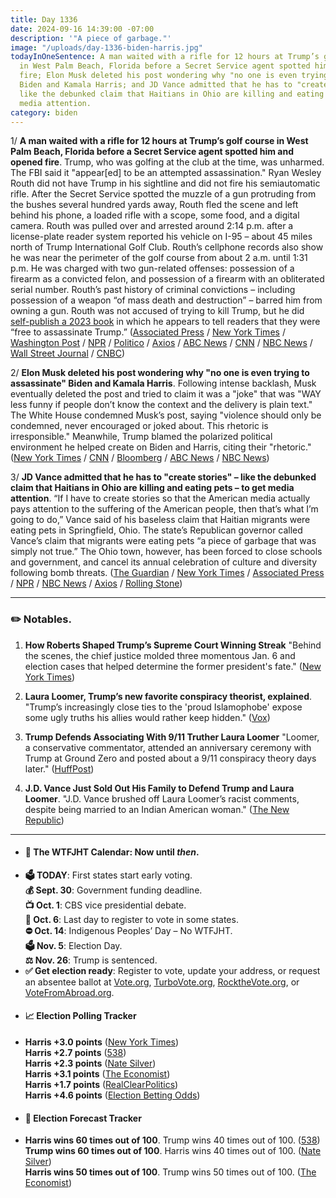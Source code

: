 ```yaml
---
title: Day 1336
date: 2024-09-16 14:39:00 -07:00
description: '"A piece of garbage."'
image: "/uploads/day-1336-biden-harris.jpg"
todayInOneSentence: A man waited with a rifle for 12 hours at Trump’s golf course
  in West Palm Beach, Florida before a Secret Service agent spotted him and opened
  fire; Elon Musk deleted his post wondering why "no one is even trying to assassinate"
  Biden and Kamala Harris; and JD Vance admitted that he has to "create stories" –
  like the debunked claim that Haitians in Ohio are killing and eating pets – to get
  media attention.
category: biden
---
```


1/ **A man waited with a rifle for 12 hours at Trump’s golf course in West Palm Beach, Florida before a Secret Service agent spotted him and opened fire**. Trump, who was golfing at the club at the time, was unharmed. The FBI said it "appear[ed] to be an attempted assassination." Ryan Wesley Routh did not have Trump in his sightline and did not fire his semiautomatic rifle. After the Secret Service spotted the muzzle of a gun protruding from the bushes several hundred yards away, Routh fled the scene and left behind his phone, a loaded rifle with a scope, some food, and a digital camera. Routh was pulled over and arrested around 2:14 p.m. after a license-plate reader system reported his vehicle on I-95 – about 45 miles north of Trump International Golf Club. Routh’s cellphone records also show he was near the perimeter of the golf course from about 2 a.m. until 1:31 p.m. He was charged with two gun-related offenses: possession of a firearm as a convicted felon, and possession of a firearm with an obliterated serial number. Routh’s past history of criminal convictions – including possession of a weapon “of mass death and destruction” – barred him from owning a gun. Routh was not accused of trying to kill Trump, but he did [self-publish a 2023 book](https://www.nytimes.com/2024/09/16/us/politics/trump-assassination-suspect-book.html) in which he appears to tell readers that they were “free to assassinate Trump.” ([Associated Press](https://apnews.com/article/trump-shooting-gunshots-florida-f62f8378d3a8ce7b2e99d6a8fb40aba9) / [New York Times](https://www.nytimes.com/live/2024/09/16/us/trump-shooting-news) / [Washington Post](https://www.washingtonpost.com/national-security/2024/09/16/ryan-wesley-routh-trump-assassination-attempt-suspect-court/) / [NPR](https://www.npr.org/2024/09/16/nx-s1-5113917/trump-apparent-assassination-attempt-shooting-suspect) / [Politico](https://www.politico.com/news/2024/09/15/trump-gunshots-florida-golf-club-00179228) / [Axios](https://www.axios.com/2024/09/16/ryan-routh-pleads-trump-assassination-attempt) / [ABC News](https://abcnews.go.com/US/trump-outstanding-law-enforcement-after-apparent-assassination-attempt/story?id=113719075) / [CNN](https://www.cnn.com/politics/live-news/trump-assassination-attempt-election-news-09-16-24/index.html) / [NBC News](https://www.nbcnews.com/news/us-news/live-blog/trump-assassination-attempt-live-updates-rcna171241) / [Wall Street Journal](https://www.wsj.com/us-news/suspected-trump-gunman-was-near-golf-course-for-12-hours-before-shooting-85a2cebb) / [CNBC](https://www.cnbc.com/2024/09/15/trump-gunshots-campaign-golf-course.html))

2/ **Elon Musk deleted his post wondering why "no one is even trying to assassinate" Biden and Kamala Harris**. Following intense backlash, Musk eventually deleted the post and tried to claim it was a "joke" that was "WAY less funny if people don’t know the context and the delivery is plain text." The White House condemned Musk’s post, saying "violence should only be condemned, never encouraged or joked about. This rhetoric is irresponsible." Meanwhile, Trump blamed the polarized political environment he helped create on Biden and Harris, citing their "rhetoric." ([New York Times](https://www.nytimes.com/2024/09/16/us/politics/musk-deleted-tweet-biden-kamala.html) / [CNN](https://www.cnn.com/2024/09/16/tech/elon-musk-biden-trump-assassination-attempt/) / [Bloomberg](https://www.bloomberg.com/news/articles/2024-09-16/gunfire-at-trump-golf-club-latest-jolt-in-chaotic-2024-campaign) / [ABC News](https://abcnews.go.com/Politics/trump-biden-harris-rhetoric-blame-florida-assassination-attempt/story?id=113727515) / [NBC News](https://www.nbcnews.com/politics/donald-trump/trump-dispenses-unity-blames-democrats-apparent-second-assassination-rcna171218))

3/ **JD Vance admitted that he has to "create stories" – like the debunked claim that Haitians in Ohio are killing and eating pets – to get media attention**. “If I have to create stories so that the American media actually pays attention to the suffering of the American people, then that’s what I’m going to do,” Vance said of his baseless claim that Haitian migrants were eating pets in Springfield, Ohio. The state’s Republican governor called Vance’s claim that migrants were eating pets “a piece of garbage that was simply not true.” The Ohio town, however, has been forced to close schools and government, and cancel its annual celebration of culture and diversity following bomb threats. ([The Guardian](https://www.theguardian.com/us-news/2024/sep/15/jd-vance-lies-haitian-immigrants) / [New York Times](https://www.nytimes.com/2024/09/15/us/politics/jd-vance-springfield-pets.html) / [Associated Press](https://apnews.com/article/vance-haitians-springfield-ohio-pets-false-claims-1c4c8a06ca7d0e1328ba6b9c1b5ca7ff) / [NPR](https://www.npr.org/2024/09/15/nx-s1-5113140/vance-false-claims-haitian-migrants-pets) / [NBC News](https://www.nbcnews.com/news/us-news/bomb-threats-force-second-consecutive-day-school-closures-springfield-rcna171043) / [Axios](https://www.axios.com/2024/09/16/springfield-ohio-cancels-culturefest-safety-threats) / [Rolling Stone](https://www.rollingstone.com/politics/politics-news/jd-vance-haitians-if-i-have-to-create-stories-1235102572/))
 
 

---

### ✏️ Notables. 

1. **How Roberts Shaped Trump’s Supreme Court Winning Streak** "Behind the scenes, the chief justice molded three momentous Jan. 6 and election cases that helped determine the former president's fate." ([New York Times](https://www.nytimes.com/2024/09/15/us/justice-roberts-trump-supreme-court.html))

2. **Laura Loomer, Trump’s new favorite conspiracy theorist, explained**. "Trump’s increasingly close ties to the 'proud Islamophobe' expose some ugly truths his allies would rather keep hidden." ([Vox](https://www.vox.com/politics/371794/laura-loomer-trump-campaign-911-marjorie-taylor-greene))

3. **Trump Defends Associating With 9/11 Truther Laura Loomer** "Loomer, a conservative commentator, attended an anniversary ceremony with Trump at Ground Zero and posted about a 9/11 conspiracy theory days later." ([HuffPost](https://www.huffpost.com/entry/trump-defends-associating-with-911-truther_n_66e49820e4b04d608811bcdf))

4. **J.D. Vance Just Sold Out His Family to Defend Trump and Laura Loomer**. "J.D. Vance brushed off Laura Loomer’s racist comments, despite being married to an Indian American woman." ([The New Republic](https://newrepublic.com/post/185988/jd-vance-family-donald-trump-laura-loomer))

---

* #### 📅 The WTFJHT Calendar: Now until *then*. 
* **🗳️ TODAY**: First states start early voting. \
**💰 Sept. 30**: Government funding deadline. \
**📺 Oct. 1**: CBS vice presidential debate. \
**📆 Oct. 6**: Last day to register to vote in some states. \
**⛔️ Oct. 14**: Indigenous Peoples’ Day – No WTFJHT. \
**🗳️ Nov. 5**: Election Day. \
**⚖️ Nov. 26**: Trump is sentenced. 
* **✅ Get election ready**: Register to vote, update your address, or request an absentee ballot at [Vote.org](https://www.vote.org/), [TurboVote.org](https://turbovote.org/), [RocktheVote.org](https://www.rockthevote.org/), or [VoteFromAbroad.org](https://www.votefromabroad.org/).
* #### 📈 Election Polling Tracker
* **Harris +3.0 points** ([New York Times](https://www.nytimes.com/interactive/2024/us/elections/polls-president.html)) \
**Harris +2.7 points** ([538](https://projects.fivethirtyeight.com/polls/president-general/2024/national/)) \
**Harris +2.3 points** ([Nate Silver](https://www.natesilver.net/p/nate-silver-2024-president-election-polls-model)) \
**Harris +3.1 points** ([The Economist](https://www.economist.com/interactive/us-2024-election/trump-harris-polls)) \
**Harris +1.7 points** ([RealClearPolitics](https://www.realclearpolling.com/polls/president/general/2024/trump-vs-harris)) \
**Harris +4.6 points** ([Election Betting Odds](https://www.electionbettingodds.com/))
* #### 🔮 Election Forecast Tracker
* **Harris wins 60 times out of 100**. Trump wins 40 times out of 100. ([538](https://projects.fivethirtyeight.com/2024-election-forecast/)) \
**Trump wins 60 times out of 100**. Harris wins 40 times out of 100. ([Nate Silver](https://www.natesilver.net/p/nate-silver-2024-president-election-polls-model)) \
**Harris wins 50 times out of 100**. Trump wins 50 times out of 100. ([The Economist](https://www.economist.com/interactive/us-2024-election/prediction-model/president/))

